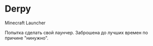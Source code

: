 # Derpy
Minecraft Launcher

Попытка сделать свой лаунчер. Заброшена до лучших времен по причине "нинужно".
